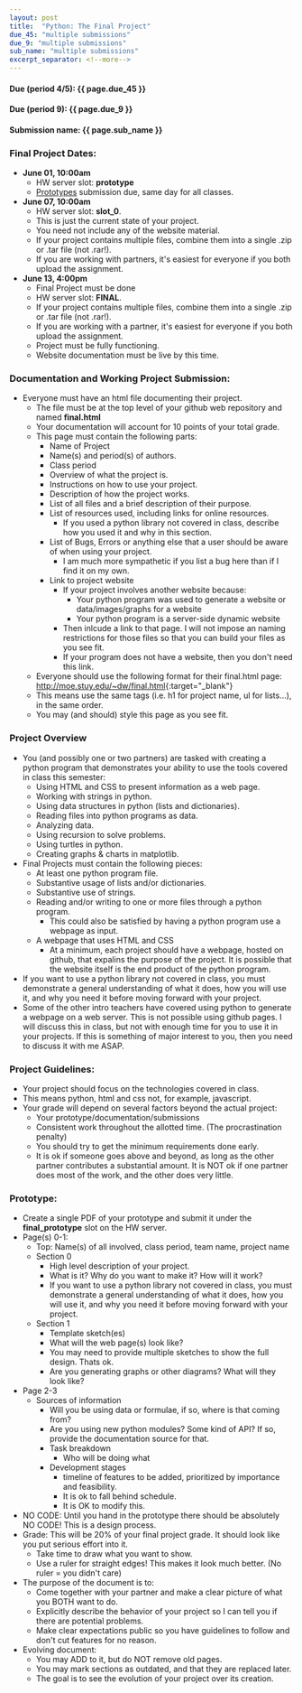 ```yaml
---
layout: post
title:  "Python: The Final Project"
due_45: "multiple submissions"
due_9: "multiple submissions"
sub_name: "multiple submissions"
excerpt_separator: <!--more-->
---
```


#### Due (period 4/5): {{ page.due_45 }}
#### Due (period 9): {{ page.due_9 }}

#### Submission name: {{ page.sub_name }}
<!--more-->

### Final Project Dates:
* __June 01, 10:00am__
  - HW server slot: __prototype__
  * [Prototypes](#prototype) submission due, same day for all classes.
* __June 07, 10:00am__
  * HW server slot: **slot_0**.
  * This is just the current state of your project.
  * You need not include any of the website material.
  * If your project contains multiple files, combine them into a single .zip or .tar file (not .rar!).
  * If you are working with partners, it's easiest for everyone if you both upload the assignment.
* __June 13, 4:00pm__
  * Final Project must be done
  * HW server slot: **FINAL**.
  * If your project contains multiple files, combine them into a single .zip or .tar file (not .rar!).
  * If you are working with a partner, it's easiest for everyone if you both upload the assignment.
  * Project must be fully functioning.
  * Website documentation must be live by this time.


### Documentation and Working Project Submission:
* Everyone must have an html file documenting their project.
  * The file must be at the top level of your github web repository and named **final.html**
  * Your documentation will account for 10 points of your total grade.
  * This page must contain the following parts:
    * Name of Project
    * Name(s) and period(s) of authors.
    * Class period
    * Overview of what the project is.
    * Instructions on how to use your project.
    * Description of how the project works.
    * List of all files and a brief description of their purpose.
    * List of resources used, including links for online resources.
      - If you used a python library not covered in class, describe how you used it and why in this section.
    * List of Bugs, Errors or anything else that a user should be aware of when using your project.
      * I am much more sympathetic if you list a bug here than if I find it on my own.
    * Link to project website
      - If your project involves another website because:
        - Your python program was used to generate a website or data/images/graphs for a website
        - Your python program is a server-side dynamic website
      - Then inlcude a link to that page. I will not impose an naming restrictions for those files so that you can build your files as you see fit.
      - If your program does not have a website, then you don't need this link.
  * Everyone should use the following format for their final.html page: <http://moe.stuy.edu/~dw/final.html>{:target="_blank"}
  * This means use the same tags (i.e. h1 for project name, ul for lists...), in the same order.
  * You may (and should) style this page as you see fit.

### Project Overview
* You (and possibly one or two partners) are tasked with creating a python program that demonstrates your ability to use the tools covered in class this semester:
  * Using HTML and CSS to present information as a web page.
  * Working with strings in python.
  * Using data structures in python (lists and dictionaries).
  * Reading files into python programs as data.
  * Analyzing data.
  * Using recursion to solve problems.
  * Using turtles in python.
  * Creating graphs & charts in matplotlib.
* Final Projects must contain the following pieces:
  * At least one python program file.
  * Substantive usage of lists and/or dictionaries.
  * Substantive use of strings.
  * Reading and/or writing to one or more files through a python program.
    - This could also be satisfied by having a python program use a webpage as input.
  * A webpage that uses HTML and CSS
    - At a minimum, each project should have a webpage, hosted on github, that expalins the purpose of the project. It is possible that the website itself is the end product of the python program.
* If you want to use a python library not covered in class, you must demonstrate a general understanding of what it does, how you will use it, and why you need it before moving forward with your project.
* Some of the other intro teachers have covered using python to generate a webpage on a web server. This is not possible using github pages. I will discuss this in class, but not with enough time for you to use it in your projects. If this is something of major interest to you, then you need to discuss it with me ASAP.


### Project Guidelines:
* Your project should focus on the technologies covered in class.
* This means python, html and css not, for example, javascript.
* Your grade will depend on several factors beyond the actual project:
  * Your prototype/documentation/submissions
  * Consistent work throughout the allotted time. (The procrastination penalty)
  * You should try to get the minimum requirements done early.
  * It is ok if someone goes above and beyond, as long as the other partner contributes a substantial amount. It is NOT ok if one partner does most of the work, and the other does very little.


### Prototype:
* Create a single PDF of your prototype and submit it under the **final_prototype** slot on the HW server.
* Page(s) 0-1:
  * Top: Name(s) of all involved, class period, team name, project name
  * Section 0
    * High level description of your project.
    * What is it? Why do you want to make it? How will it work?
    * If you want to use a python library not covered in class, you must demonstrate a general understanding of what it does, how you will use it, and why you need it before moving forward with your project.
  * Section 1
    * Template sketch(es)
    * What will the web page(s) look like?
    * You may need to provide multiple sketches to show the full design. Thats ok.
    * Are you generating graphs or other diagrams? What will they look like?
* Page 2-3
  * Sources of information
    * Will you be using data or formulae, if so, where is that coming from?
    * Are you using new python modules? Some kind of API? If so, provide the documentation source for that.
    * Task breakdown
      * Who will be doing what
    * Development stages
      * timeline of features to be added, prioritized by importance and feasibility.
      * It is ok to fall behind schedule.
      * It is OK to modify this.
* NO CODE: Until you hand in the prototype there should be absolutely NO CODE! This is a design process.
* Grade: This will be 20% of your final project grade. It should look like you put serious effort into it.
  * Take time to draw what you want to show.
  * Use a ruler for straight edges! This makes it look much better. (No ruler = you didn't care)
* The purpose of the document is to:
  * Come together with your partner and make a clear picture of what you BOTH want to do.
  * Explicitly describe the behavior of your project so I can tell you if there are potential problems.
  * Make clear expectations public so you have guidelines to follow and don't cut features for no reason.
* Evolving document:
  * You may ADD to it, but do NOT remove old pages.
  * You may mark sections as outdated, and that they are replaced later.
  * The goal is to see the evolution of your project over its creation.
